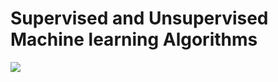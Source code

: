 # Supervised and Unsupervised Machine learning Algorithms

<picture>
  <img src="https://www.google.com/url?sa=i&url=https%3A%2F%2Fwww.acotup-acpue.ca%2Fflying.aspx%3Fcid%3D74%26keywords%3Dmethods%2Bof%2Bsupervised%2Blearning&psig=AOvVaw11VGd6Ey6bffgDRbJD-V6t&ust=1681187244925000&source=images&cd=vfe&ved=0CBEQjRxqFwoTCJD2lNa8nv4CFQAAAAAdAAAAABAZ">
</picture>
